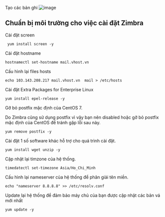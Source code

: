 Tạo các bản ghi 
![image](https://user-images.githubusercontent.com/101684058/163547615-d6b92d99-c6ab-46eb-876e-421a63ed2334.png)


## Chuẩn bị môi trường cho việc cài đặt Zimbra
Cài đặt screen

` yum install screen -y`

Cài đặt hostname

`hostnamectl set-hostname mail.vhost.vn` 

Cấu hình lại files hosts

`echo 103.143.208.217 mail.vhost.vn  mail > /etc/hosts`

Cài đặt Extra Packages for Enterprise Linux

`yum install epel-release -y`

Gỡ bỏ postfix mặc định của CentOS 7.

Do Zimbra cũng sử dụng postfix vì vậy bạn nên disabled hoặc gỡ bỏ postfix mặc định của CentOS để tránh gặp lỗi sau này.

`yum remove postfix -y`

Cài đặt 1 số software khác hỗ trợ cho quá trình cài đặt.

`yum install wget unzip -y`

Cập nhật lại timzone của hệ thống.

`timedatectl set-timezone Asia/Ho_Chi_Minh`

Cấu hình lại nameserver của hệ thống để phân giải tên miền.

`echo "nameserver 8.8.8.8" >> /etc/resolv.conf`

Update lại hệ thống để đảm bảo máy chủ của bạn được cập nhật các bản vá mới nhất

`yum update -y`
